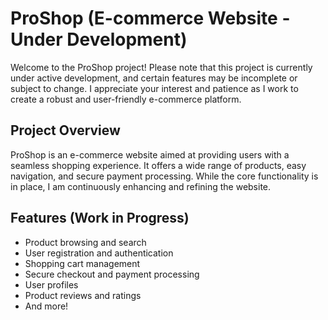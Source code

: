 # ProShop (E-commerce Website - Under Development)

Welcome to the ProShop project! Please note that this project is currently under active development, and certain features may be incomplete or subject to change. I appreciate your interest and patience as I work to create a robust and user-friendly e-commerce platform.

## Project Overview

ProShop is an e-commerce website aimed at providing users with a seamless shopping experience. It offers a wide range of products, easy navigation, and secure payment processing. While the core functionality is in place, I am continuously enhancing and refining the website.

## Features (Work in Progress)

- Product browsing and search
- User registration and authentication
- Shopping cart management
- Secure checkout and payment processing
- User profiles
- Product reviews and ratings
- And more!

